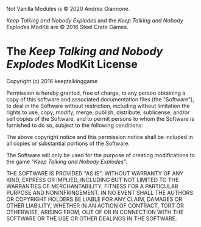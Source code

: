 Not Vanilla Modules is © 2020 Andrea Giannone.

_Keep Talking and Nobody Explodes_ and the _Keep Talking and Nobody Explodes_ ModKit are © 2016 Steel Crate Games.

# The _Keep Talking and Nobody Explodes_ ModKit License

Copyright (c) 2016 keeptalkinggame

Permission is hereby granted, free of charge, to any person obtaining a copy
of this software and associated documentation files (the "Software"), to deal
in the Software without restriction, including without limitation the rights
to use, copy, modify, merge, publish, distribute, sublicense, and/or sell
copies of the Software, and to permit persons to whom the Software is
furnished to do so, subject to the following conditions:

The above copyright notice and this permission notice shall be included in all
copies or substantial portions of the Software.

The Software will only be used for the purpose of creating modifications to the
game "_Keep Talking and Nobody Explodes_".

THE SOFTWARE IS PROVIDED "AS IS", WITHOUT WARRANTY OF ANY KIND, EXPRESS OR
IMPLIED, INCLUDING BUT NOT LIMITED TO THE WARRANTIES OF MERCHANTABILITY,
FITNESS FOR A PARTICULAR PURPOSE AND NONINFRINGEMENT. IN NO EVENT SHALL THE
AUTHORS OR COPYRIGHT HOLDERS BE LIABLE FOR ANY CLAIM, DAMAGES OR OTHER
LIABILITY, WHETHER IN AN ACTION OF CONTRACT, TORT OR OTHERWISE, ARISING FROM,
OUT OF OR IN CONNECTION WITH THE SOFTWARE OR THE USE OR OTHER DEALINGS IN THE
SOFTWARE.
